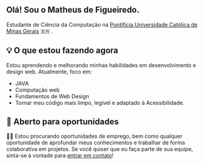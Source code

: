 Olá! Sou o Matheus de Figueiredo.
---

Estudante de Ciência da Computação na [Pontifícia Universidade Católica de Minas Gerais](https://www.pucminas.br) 🇧🇷  <span> </span>.

## 💡 O que estou fazendo agora
Estou aprendendo e melhorando minhas habilidades em desenvolvimento e design web. Atualmente, foco em:
- JAVA
- Computação web
- Fundamentos de Web Design
- Tornar meu código mais limpo, legível e adaptado à Acessibilidade.

## 🚀 Aberto para oportunidades
👋🏾 Estou procurando oportunidades de emprego, bem como qualquer oportunidade de aprofundar meus conhecimentos e trabalhar de forma colaborativa em projetos. Se você quiser que eu faça parte de sua equipe, sinta-se à vontade para [entrar em contato](mailto:matheus.figueiredo.1275135@sga.pucminas.br)!
